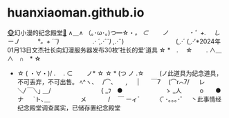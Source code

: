 # huanxiaoman.github.io
<a title="猴头" href="https://emojixd.com/x92k">🐵</a>幻小漫的纪念殿堂<a title="狐狸" href="https://emojixd.com/x92u">🦊</a>
 ∧＿∧
（｡･ω･｡)つ━☆・*。
⊂　　 ノ 　　　・゜+.
　しーＪ　　　°。+ *´¨)
　　　 　　.· ´¸.·*´¨) ¸.·*¨)
　　　　　　　 　(¸.·´ (¸.·’*2024年01月13日文杰社长向幻漫服务器发布30枚’社长的爱‘道具
☆ *　. 　☆
　　. ∧＿∧　∩　* ☆
* ☆ ( ・∀・)/ .
　. ⊂　　 ノ* ☆
☆ * (つ ノ .☆
　　 (ノ此道具为纪念道具，不可丢弃，不可出售。
 ﾍ^ヽ､　 /⌒､　　_,_
　 |　　￣7　 (⌒r⌒7/
　 レ　　　＼_/￣＼_｣
＿/　　　　　　　　 {
_ﾌ　●　　　　　　　ゝ
_人　　　ο　　●　 ナ
　 `ト､＿　　　　　メ
　　　 /　 ￣ ーィﾞ
　　 〈ﾟ･｡｡｡･ﾟ 　丶此事情经纪念殿堂调查属实，已储存置纪念殿堂

 
